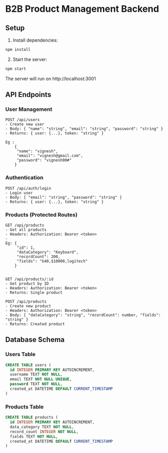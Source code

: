 # B2B Product Management Backend

## Setup

1. Install dependencies:
```bash
npm install
```

2. Start the server:
```bash
npm start
```

The server will run on http://localhost:3001

## API Endpoints

### User Management
```
POST /api/users
- Create new user
- Body: { "name": "string", "email": "string", "password": "string" }
- Returns: { user: {...}, token: "string" }

Eg :
    {
     "name": "vignesh",
     "email": "vignesh@gmail.com",
     "password": "vignesh00#"
    }
```

### Authentication
```
POST /api/auth/login
- Login user
- Body: { "email": "string", "password": "string" }
- Returns: { user: {...}, token: "string" }
```

### Products (Protected Routes)
```
GET /api/products
- Get all products
- Headers: Authorization: Bearer <token>
- 
Eg: {
     "id": 1,
     "dataCategory": "Keyboard",
     "recordCount": 200,
     "fields": "k40,$10000,logitech"
    }

 
GET /api/products/:id
- Get product by ID
- Headers: Authorization: Bearer <token>
- Returns: Single product

POST /api/products
- Create new product
- Headers: Authorization: Bearer <token>
- Body: { "dataCategory": "string", "recordCount": number, "fields": "string" }
- Returns: Created product
```

## Database Schema

### Users Table
```sql
CREATE TABLE users (
  id INTEGER PRIMARY KEY AUTOINCREMENT,
  username TEXT NOT NULL,
  email TEXT NOT NULL UNIQUE,
  password TEXT NOT NULL,
  created_at DATETIME DEFAULT CURRENT_TIMESTAMP
)
```

### Products Table
```sql
CREATE TABLE products (
  id INTEGER PRIMARY KEY AUTOINCREMENT,
  data_category TEXT NOT NULL,
  record_count INTEGER NOT NULL,
  fields TEXT NOT NULL,
  created_at DATETIME DEFAULT CURRENT_TIMESTAMP
)
```